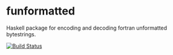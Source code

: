 funformatted
============

Haskell package for encoding and decoding fortran unformatted bytestrings.

[![Build Status](https://travis-ci.org/albertov/funformatted.svg?branch=master)](https://travis-ci.org/albertov/funformatted)
